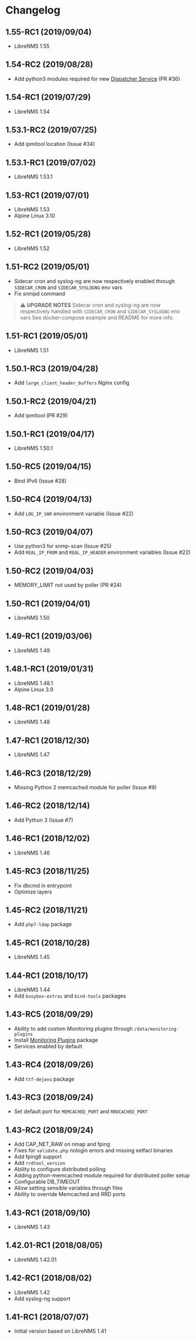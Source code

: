# Changelog

## 1.55-RC1 (2019/09/04)

* LibreNMS 1.55

## 1.54-RC2 (2019/08/28)

* Add python3 modules required for new [Dispatcher Service](https://docs.librenms.org/Extensions/Dispatcher-Service/) (PR #36)

## 1.54-RC1 (2019/07/29)

* LibreNMS 1.54

## 1.53.1-RC2 (2019/07/25)

* Add ipmitool location (Issue #34)

## 1.53.1-RC1 (2019/07/02)

* LibreNMS 1.53.1

## 1.53-RC1 (2019/07/01)

* LibreNMS 1.53
* Alpine Linux 3.10 

## 1.52-RC1 (2019/05/28)

* LibreNMS 1.52

## 1.51-RC2 (2019/05/01)

* Sidecar cron and syslog-ng are now respectively enabled through `SIDECAR_CRON` and `SIDECAR_SYSLOGNG` env vars
* Fix snmpd command

> :warning: **UPGRADE NOTES**
> Sidecar cron and syslog-ng are now respectively handled with `SIDECAR_CRON` and `SIDECAR_SYSLOGNG` env vars
> See docker-compose example and README for more info.

## 1.51-RC1 (2019/05/01)

* LibreNMS 1.51

## 1.50.1-RC3 (2019/04/28)

* Add `large_client_header_buffers` Nginx config

## 1.50.1-RC2 (2019/04/21)

* Add ipmitool (PR #29)

## 1.50.1-RC1 (2019/04/17)

* LibreNMS 1.50.1

## 1.50-RC5 (2019/04/15)

* Bind IPv6 (Issue #28)

## 1.50-RC4 (2019/04/13)

* Add `LOG_IP_VAR` environment variable (Issue #22)

## 1.50-RC3 (2019/04/07)

* Use python3 for snmp-scan (Issue #25)
* Add `REAL_IP_FROM` and `REAL_IP_HEADER` environment variables (Issue #22)

## 1.50-RC2 (2019/04/03)

* MEMORY_LIMIT not used by poller (PR #24)

## 1.50-RC1 (2019/04/01)

* LibreNMS 1.50

## 1.49-RC1 (2019/03/06)

* LibreNMS 1.49

## 1.48.1-RC1 (2019/01/31)

* LibreNMS 1.48.1
* Alpine Linux 3.9

## 1.48-RC1 (2019/01/28)

* LibreNMS 1.48

## 1.47-RC1 (2018/12/30)

* LibreNMS 1.47

## 1.46-RC3 (2018/12/29)

* Missing Python 2 memcached module for poller (Issue #9)

## 1.46-RC2 (2018/12/14)

* Add Python 3 (Issue #7)

## 1.46-RC1 (2018/12/02)

* LibreNMS 1.46

## 1.45-RC3 (2018/11/25)

* Fix dbcmd in entrypoint
* Optimize layers

## 1.45-RC2 (2018/11/21)

* Add `php7-ldap` package

## 1.45-RC1 (2018/10/28)

* LibreNMS 1.45

## 1.44-RC1 (2018/10/17)

* LibreNMS 1.44
* Add `busybox-extras` and `bind-tools` packages

## 1.43-RC5 (2018/09/29)

* Ability to add custom Monitoring plugins through `/data/monitoring-plugins`
* Install [Monitoring Plugins](https://www.monitoring-plugins.org/) package
* Services enabled by default

## 1.43-RC4 (2018/09/26)

* Add `ttf-dejavu` package

## 1.43-RC3 (2018/09/24)

* Set default port for `MEMCACHED_PORT` and `RRDCACHED_PORT`

## 1.43-RC2 (2018/09/24)

* Add CAP_NET_RAW on nmap and fping
* Fixes for `validate.php` nologin errors and missing setfacl binaries
* Add fping6 support
* Add `rrdtool_version`
* Ability to configure distributed polling
* Adding python-memcached module required for distributed poller setup
* Configurable DB_TIMEOUT
* Allow setting sensible variables through files
* Ability to override Memcached and RRD ports

## 1.43-RC1 (2018/09/10)

* LibreNMS 1.43

## 1.42.01-RC1 (2018/08/05)

* LibreNMS 1.42.01

## 1.42-RC1 (2018/08/02)

* LibreNMS 1.42
* Add syslog-ng support

## 1.41-RC1 (2018/07/07)

* Initial version based on LibreNMS 1.41
